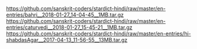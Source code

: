 https://github.com/sanskrit-coders/stardict-hindi/raw/master/en-entries/bahri__2018-01-27_14-04-45__1MB.tar.gz
https://github.com/sanskrit-coders/stardict-hindi/raw/master/en-entries/caturvedi__2018-01-27_15-45-21__1MB.tar.gz
https://github.com/sanskrit-coders/stardict-hindi/raw/master/en-entries/hi-shabdasAgar__2017-04-13_11-56-55__13MB.tar.gz
